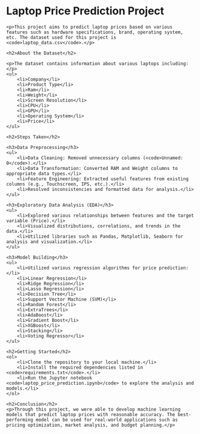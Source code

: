 <!DOCTYPE html>
<html lang="en">
<head>
    <meta charset="UTF-8">
    <meta name="viewport" content="width=device-width, initial-scale=1.0">
    <title>Laptop Price Prediction Project</title>
</head>
<body>
    <h1>Laptop Price Prediction Project</h1>

    <p>This project aims to predict laptop prices based on various features such as hardware specifications, brand, operating system, etc. The dataset used for this project is <code>laptop_data.csv</code>.</p>

    <h2>About the Dataset</h2>

    <p>The dataset contains information about various laptops including:</p>
    <ul>
        <li>Company</li>
        <li>Product Type</li>
        <li>Ram</li>
        <li>Weight</li>
        <li>Screen Resolution</li>
        <li>CPU</li>
        <li>GPU</li>
        <li>Operating System</li>
        <li>Price</li>
    </ul>

    <h2>Steps Taken</h2>

    <h3>Data Preprocessing</h3>
    <ul>
        <li>Data Cleaning: Removed unnecessary columns (<code>Unnamed: 0</code>).</li>
        <li>Data Transformation: Converted RAM and Weight columns to appropriate data types.</li>
        <li>Feature Engineering: Extracted useful features from existing columns (e.g., Touchscreen, IPS, etc.).</li>
        <li>Resolved inconsistencies and formatted data for analysis.</li>
    </ul>

    <h3>Exploratory Data Analysis (EDA)</h3>
    <ul>
        <li>Explored various relationships between features and the target variable (Price).</li>
        <li>Visualized distributions, correlations, and trends in the data.</li>
        <li>Utilized libraries such as Pandas, Matplotlib, Seaborn for analysis and visualization.</li>
    </ul>

    <h3>Model Building</h3>
    <ul>
        <li>Utilized various regression algorithms for price prediction:</li>
        <li>Linear Regression</li>
        <li>Ridge Regression</li>
        <li>Lasso Regression</li>
        <li>Decision Tree</li>
        <li>Support Vector Machine (SVM)</li>
        <li>Random Forest</li>
        <li>ExtraTrees</li>
        <li>AdaBoost</li>
        <li>Gradient Boost</li>
        <li>XGBoost</li>
        <li>Stacking</li>
        <li>Voting Regressor</li>
    </ul>

    <h2>Getting Started</h2>
    <ol>
        <li>Clone the repository to your local machine.</li>
        <li>Install the required dependencies listed in <code>requirements.txt</code>.</li>
        <li>Run the Jupyter notebook <code>laptop_price_prediction.ipynb</code> to explore the analysis and models.</li>
    </ol>

    <h2>Conclusion</h2>
    <p>Through this project, we were able to develop machine learning models that predict laptop prices with reasonable accuracy. The best-performing model can be used for real-world applications such as pricing optimization, market analysis, and budget planning.</p>

</body>
</html>
